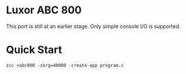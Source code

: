 # Luxor ABC 800

This port is still at an earlier stage.  Only simple console I/O is supported.



# Quick Start

    zcc +abc800 -zorg=40000 -create-app program.c

